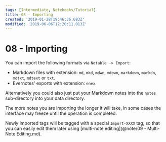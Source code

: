```yaml
---
tags: [Intermediate, Notebooks/Tutorial]
title: 08 - Importing
created: '2019-01-28T19:46:36.683Z'
modified: '2019-06-06T12:20:11.013Z'
---
```


# 08 - Importing

You can import the following formats via `Notable -> Import`:

- Markdown files with extension: `md`, `mkd`, `mdwn`, `mdown`, `markdown`, `markdn`, `mdtxt`, `mdtext` or `txt`.
- Evernotes' exports with extension: `enex`.

Alternatively you could also just put your Markdown notes into the `notes` sub-directory into your data directory.

The more notes you are importing the longer it will take, in some cases the interface may freeze until the operation is completed.

Newly imported tags will be tagged with a special `Import-XXXX` tag, so that you can easily edit them later using [multi-note editing](@note/09 - Multi-Note Editing.md).
